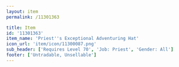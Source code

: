 ```yaml
---
layout: item
permalink: /11301363

title: Item
id: '11301363'
item_name: 'Priest''s Exceptional Adventuring Hat'
icon_url: 'item/icon/11300087.png'
sub_header: ['Requires Level 70', 'Job: Priest', 'Gender: All']
footer: ['Untradable, Unsellable']
---
```

